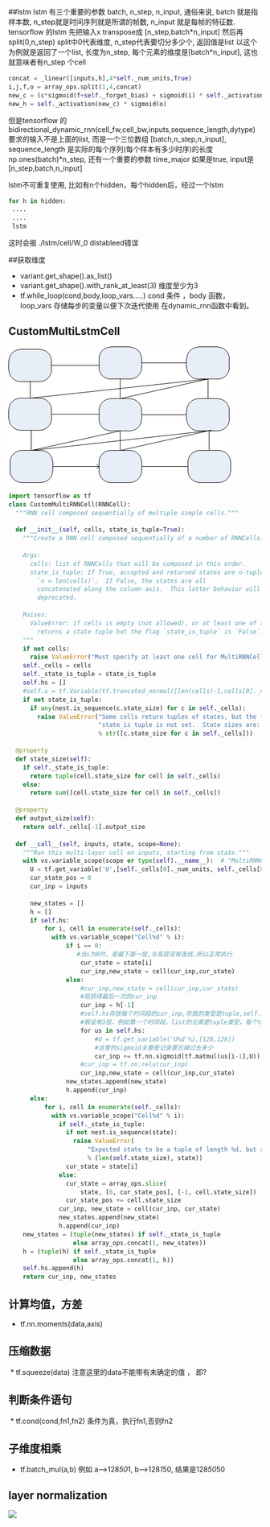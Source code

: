##lstm
 lstm 有三个重要的参数 batch, n_step, n_input, 通俗来说, batch 就是指样本数, n_step就是时间序列就是所谓的帧数, n_input 就是每帧的特征数.
 tensorflow 的lstm 先把输入x transpose成 [n_step,batch*n_input] 然后再split(0,n_step) split中0代表维度, n_step代表要切分多少个, 返回值是list
 以这个为例就是返回了一个list, 长度为n_step, 每个元素的维度是[batch\*n_input], 这也就意味者有n_step 个cell
 
 ```python
 concat = _linear([inputs,h],4*self._num_units,True)
 i,j,f,o = array_ops.split(1,4,concat)
 new_c = (c*sigmoid(f+self._forget_bias) + sigmoid(i) * self._activation(j))
 new_h = self._activation(new_c) * sigmoid(o)
 ```
 
 但是tensorflow 的 bidirectional_dynamic_rnn(cell_fw,cell_bw,inputs,sequence_length,dytype)要求的输入不是上面的list, 而是一个三位数组          [batch,n_step,n_input], sequence_length 是实际的每个序列(每个样本有多少时序)的长度 np.ones(batch)*n_step, 还有一个重要的参数 time_major
如果是true, input是[n_step,batch,n_input]

lstm不可重复使用, 比如有n个hidden，每个hidden后，经过一个lstm 
```python
for h in hidden:
 ....
 ....
 lstm
```
这时会报 ./lstm/cell/W_0 distableed错误

##获取维度
  * variant.get_shape().as_list()
  * variant.get_shape().with_rank_at_least(3) 维度至少为3
  * tf.while_loop(cond,body,loop_vars.....) cond 条件 ，body 函数， loop_vars 存储每步的变量以便下次迭代使用 
    在dynamic_rnn函数中看到。
  

## CustomMultiLstmCell
![iamge](customMultiLstmCell.png)
```python
import tensorflow as tf
class CustomMultiRNNCell(RNNCell):
  """RNN cell composed sequentially of multiple simple cells."""

  def __init__(self, cells, state_is_tuple=True):
    """Create a RNN cell composed sequentially of a number of RNNCells.

    Args:
      cells: list of RNNCells that will be composed in this order.
      state_is_tuple: If True, accepted and returned states are n-tuples, where
        `n = len(cells)`.  If False, the states are all
        concatenated along the column axis.  This latter behavior will soon be
        deprecated.

    Raises:
      ValueError: if cells is empty (not allowed), or at least one of the cells
        returns a state tuple but the flag `state_is_tuple` is `False`.
    """
    if not cells:
      raise ValueError("Must specify at least one cell for MultiRNNCell.")
    self._cells = cells
    self._state_is_tuple = state_is_tuple
    self.hs = []
    #self.u = tf.Variable(tf.truncated_normal([len(cells)-1,cells[0]._num_units, cells[0]._num_units]),name='u_v')
    if not state_is_tuple:
      if any(nest.is_sequence(c.state_size) for c in self._cells):
        raise ValueError("Some cells return tuples of states, but the flag "
                         "state_is_tuple is not set.  State sizes are: %s"
                         % str([c.state_size for c in self._cells]))

  @property
  def state_size(self):
    if self._state_is_tuple:
      return tuple(cell.state_size for cell in self._cells)
    else:
      return sum([cell.state_size for cell in self._cells])

  @property
  def output_size(self):
    return self._cells[-1].output_size

  def __call__(self, inputs, state, scope=None):
    """Run this multi-layer cell on inputs, starting from state."""
    with vs.variable_scope(scope or type(self).__name__):  # "MultiRNNCell"
      U = tf.get_variable('U',[self._cells[0]._num_units, self._cells[0]._num_units])
      cur_state_pos = 0
      cur_inp = inputs

      new_states = []
      h = []
      if self.hs:
          for i, cell in enumerate(self._cells):
            with vs.variable_scope("Cell%d" % i):
                if i == 0:
                   #当i为0时，是最下面一层,与高层没有连线,所以正常执行
                    cur_state = state[i]
                    cur_inp,new_state = cell(cur_inp,cur_state)
                else:
                    #cur_inp,new_state = cell(cur_inp,cur_state)
                    #现获得最后一次的cur_inp
                    cur_inp = h[-1]
                    #self.hs存放每个时间段的cur_inp,存放的类型是tuple,self.hs是一个list
                    #假设有3层，例如第一个时间段，list的元素是tuple类型，每个tuple是三个元素,每个元素分别对应第一个时间段的cur_inp
                    for us in self.hs:
                        #U = tf.get_variable('U%d'%i,[128,128])
                        #这里的sigmoid主要是记录要忘掉过去多少
                        cur_inp += tf.nn.sigmoid(tf.matmul(us[i-1],U))
                    #cur_inp = tf.nn.relu(cur_inp)
                    cur_inp,new_state = cell(cur_inp,cur_state)
                new_states.append(new_state)
                h.append(cur_inp)
      else:
          for i, cell in enumerate(self._cells):
            with vs.variable_scope("Cell%d" % i):
              if self._state_is_tuple:
                if not nest.is_sequence(state):
                  raise ValueError(
                      "Expected state to be a tuple of length %d, but received: %s"
                      % (len(self.state_size), state))
                cur_state = state[i]
              else:
                cur_state = array_ops.slice(
                    state, [0, cur_state_pos], [-1, cell.state_size])
                cur_state_pos += cell.state_size
              cur_inp, new_state = cell(cur_inp, cur_state)
              new_states.append(new_state)
              h.append(cur_inp)
    new_states = (tuple(new_states) if self._state_is_tuple
                  else array_ops.concat(1, new_states))
    h = (tuple(h) if self._state_is_tuple
                  else array_ops.concat(1, h))
    self.hs.append(h)
    return cur_inp, new_states

```

## 计算均值，方差
  * tf.nn.moments(data,axis)

## 压缩数据
  * tf.squeeze(data) 注意这里的data不能带有未确定的值 ， 即? 
  
## 判断条件语句
  * tf.cond(cond,fn1,fn2) 条件为真，执行fn1,否则fn2
  
## 子维度相乘
 * tf.batch_mul(a,b) 例如 a-->128*50*1, b-->128*1*50, 结果是128*50*50

## layer normalization
 ![](http://latex.codecogs.com/gif.latex?W*\\frac{A-\\mu}{\\sigma}+b)
  
 
 
 
 
 
 
